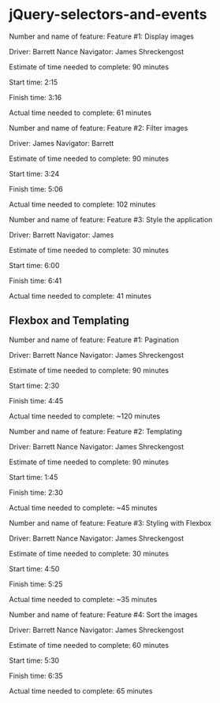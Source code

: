 # jQuery-selectors-and-events

Number and name of feature: Feature #1: Display images

Driver: Barrett Nance
Navigator: James Shreckengost

Estimate of time needed to complete: 90 minutes

Start time: 2:15

Finish time: 3:16

Actual time needed to complete: 61 minutes

Number and name of feature: Feature #2: Filter images

Driver: James
Navigator: Barrett

Estimate of time needed to complete: 90 minutes

Start time: 3:24

Finish time: 5:06

Actual time needed to complete: 102 minutes

Number and name of feature: Feature #3: Style the application

Driver: Barrett
Navigator: James

Estimate of time needed to complete: 30 minutes

Start time: 6:00

Finish time: 6:41

Actual time needed to complete: 41 minutes

## Flexbox and Templating

Number and name of feature: Feature #1: Pagination

Driver: Barrett Nance
Navigator: James Shreckengost

Estimate of time needed to complete: 90 minutes

Start time: 2:30

Finish time: 4:45

Actual time needed to complete: ~120 minutes

Number and name of feature: Feature #2: Templating

Driver: Barrett Nance
Navigator: James Shreckengost

Estimate of time needed to complete: 90 minutes

Start time: 1:45

Finish time: 2:30

Actual time needed to complete: ~45 minutes

Number and name of feature: Feature #3: Styling with Flexbox

Driver: Barrett Nance
Navigator: James Shreckengost

Estimate of time needed to complete: 30 minutes

Start time: 4:50

Finish time: 5:25

Actual time needed to complete: ~35 minutes

Number and name of feature: Feature #4: Sort the images

Driver: Barrett Nance
Navigator: James Shreckengost

Estimate of time needed to complete: 60 minutes

Start time: 5:30

Finish time: 6:35

Actual time needed to complete: 65 minutes
